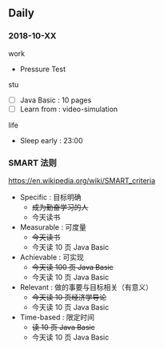 ## Daily

### 2018-10-XX

work

- Pressure Test

stu

- [ ] Java Basic : 10 pages
- [ ] Learn from : video-simulation

life

- Sleep early : 23:00

### SMART 法则

https://en.wikipedia.org/wiki/SMART_criteria

- Specific : 目标明确
    - ~~成为勤奋学习的人~~
    - 今天读书
- Measurable : 可度量
    - ~~今天读书~~
    - 今天读 10 页 Java Basic
- Achievable : 可实现
    - ~~今天读 100 页 Java Basic~~
    - 今天读 10 页 Java Basic
- Relevant : 做的事要与目标相关（有意义）
    - ~~今天读 10 页经济学导论~~
    - 今天读 10 页 Java Basic
- Time-based : 限定时间
    - ~~读 10 页 Java Basic~~
    - 今天读 10 页 Java Basic
